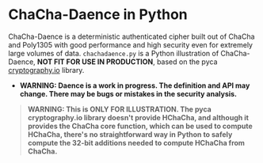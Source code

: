 ChaCha-Daence in Python
=======================

ChaCha-Daence is a deterministic authenticated cipher built out of
ChaCha and Poly1305 with good performance and high security even for
extremely large volumes of data.  `chachadaence.py` is a Python
illustration of ChaCha-Daence, **NOT FIT FOR USE IN PRODUCTION**, based
on the pyca [cryptography.io](https://cryptography.io) library.

- **WARNING: Daence is a work in progress.  The definition and API may
  change.  There may be bugs or mistakes in the security analysis.**

> **WARNING: This is ONLY FOR ILLUSTRATION.  The pyca cryptography.io
> library doesn't provide HChaCha, and although it provides the ChaCha
> core function, which can be used to compute HChaCha, there's no
> straightforward way in Python to safely compute the 32-bit additions
> needed to compute HChaCha from ChaCha.**
